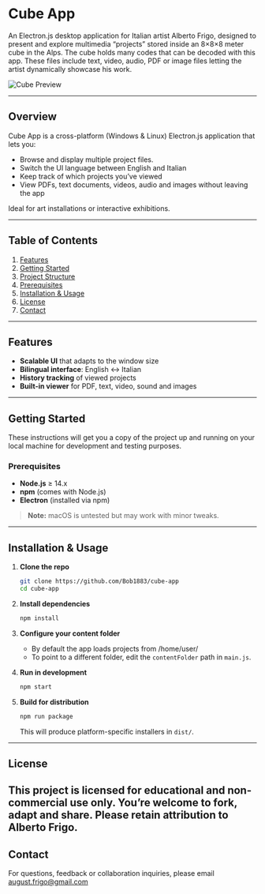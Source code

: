 # Cube App

An Electron.js desktop application for Italian artist Alberto Frigo, designed to present and explore multimedia “projects” stored inside an 8×8×8 meter cube in the Alps. The cube holds many codes that can be decoded with this app. These files include text, video, audio, PDF or image files letting the artist dynamically showcase his work.

![Cube Preview](assets/cube-app-gif.gif)

---

## Overview

Cube App is a cross-platform (Windows & Linux) Electron.js application that lets you:

- Browse and display multiple project files.   
- Switch the UI language between English and Italian  
- Keep track of which projects you’ve viewed  
- View PDFs, text documents, videos, audio and images without leaving the app  

Ideal for art installations or interactive exhibitions.

---

## Table of Contents

1. [Features](#features)  
2. [Getting Started](#getting-started)  
3. [Project Structure](#project-structure)  
4. [Prerequisites](#prerequisites)  
5. [Installation & Usage](#installation--usage)  
6. [License](#license)  
7. [Contact](#contact)  

---

## Features

- **Scalable UI** that adapts to the window size  
- **Bilingual interface**: English ↔ Italian  
- **History tracking** of viewed projects  
- **Built-in viewer** for PDF, text, video, sound and images  

---

## Getting Started

These instructions will get you a copy of the project up and running on your local machine for development and testing purposes.

### Prerequisites

- **Node.js** ≥ 14.x  
- **npm** (comes with Node.js)  
- **Electron** (installed via npm)  

> **Note:** macOS is untested but may work with minor tweaks.

---

## Installation & Usage

1. **Clone the repo**  

   ```bash
   git clone https://github.com/Bob1883/cube-app
   cd cube-app
   ```

2. **Install dependencies**

   ```bash
   npm install
   ```

3. **Configure your content folder**

   * By default the app loads projects from /home/user/
   * To point to a different folder, edit the `contentFolder` path in `main.js`.

4. **Run in development**

   ```bash
   npm start
   ```

5. **Build for distribution**

   ```bash
   npm run package
   ```

   This will produce platform-specific installers in `dist/`.

---

## License

This project is licensed for educational and non-commercial use only. You’re welcome to fork, adapt and share. Please retain attribution to Alberto Frigo.
---

## Contact

For questions, feedback or collaboration inquiries, please email
[august.frigo@gmail.com](mailto:august.frigo@gmail.com)